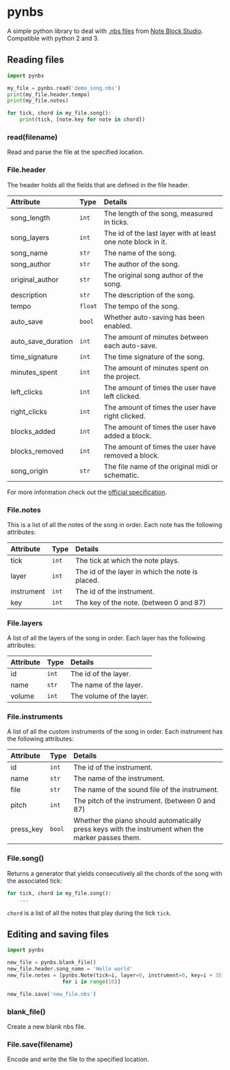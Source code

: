 

# pynbs

A simple python library to deal with [.nbs files](http://www.stuffbydavid.com/mcnbs/format)
from [Note Block Studio](http://www.stuffbydavid.com/mcnbs). Compatible with
python 2 and 3.


## Reading files

```python
import pynbs

my_file = pynbs.read('demo_song.nbs')
print(my_file.header.tempo)
print(my_file.notes)

for tick, chord in my_file.song():
    print(tick, [note.key for note in chord])
```


### read(filename)
Read and parse the file at the specified location.


### File.header
The header holds all the fields that are defined in the file header.

Attribute          | Type    | Details
:------------------|:--------|:------------------------------------------------
song_length        | `int`   | The length of the song, measured in ticks.
song_layers        | `int`   | The id of the last layer with at least one note block in it.
song_name          | `str`   | The name of the song.
song_author        | `str`   | The author of the song.
original_author    | `str`   | The original song author of the song.
description        | `str`   | The description of the song.
tempo              | `float` | The tempo of the song.
auto_save          | `bool`  | Whether auto-saving has been enabled.
auto_save_duration | `int`   | The amount of minutes between each auto-save.
time_signature     | `int`   | The time signature of the song.
minutes_spent      | `int`   | The amount of minutes spent on the project.
left_clicks        | `int`   | The amount of times the user have left clicked.
right_clicks       | `int`   | The amount of times the user have right clicked.
blocks_added       | `int`   | The amount of times the user have added a block.
blocks_removed     | `int`   | The amount of times the user have removed a block.
song_origin        | `str`   | The file name of the original midi or schematic.

For more information check out the [official specification](http://www.stuffbydavid.com/mcnbs/format).


### File.notes
This is a list of all the notes of the song in order. Each note has the
following attributes:

Attribute  | Type  | Details
:--------- |:------|:------------------------------------------------
tick       | `int` | The tick at which the note plays.
layer      | `int` | The id of the layer in which the note is placed.
instrument | `int` | The id of the instrument.
key        | `int` | The key of the note. (between 0 and 87)


### File.layers
A list of all the layers of the song in order. Each layer has the following
attributes:

Attribute | Type  | Details
:---------|:------|:------------------------
id        | `int` | The id of the layer.
name      | `str` | The name of the layer.
volume    | `int` | The volume of the layer.


### File.instruments
A list of all the custom instruments of the song in order. Each instrument has
the following attributes:

Attribute | Type   | Details
:---------|:-------|:----------------------------------------------------------
id        | `int`  | The id of the instrument.
name      | `str`  | The name of the instrument.
file      | `str`  | The name of the sound file of the instrument.
pitch     | `int`  | The pitch of the instrument. (between 0 and 87)
press_key | `bool` | Whether the piano should automatically press keys with the instrument when the marker passes them.


### File.song()
Returns a generator that yields consecutively all the chords of the song with
the associated tick:

```python
for tick, chord in my_file.song():
    ...
```

`chord` is a list of all the notes that play during the tick `tick`.


## Editing and saving files

```python
import pynbs

new_file = pynbs.blank_file()
new_file.header.song_name = 'Hello world'
new_file.notes = [pynbs.Note(tick=i, layer=0, instrument=0, key=i + 35)
                  for i in range(10)]

new_file.save('new_file.nbs')
```


### blank_file()
Create a new blank nbs file.


### File.save(filename)
Encode and write the file to the specified location.
